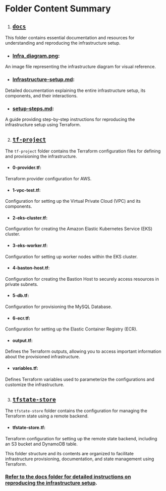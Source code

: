 # Folder Content Summary
1. ## [`docs`](https://github.com/elokac/EKS-Terraform-Project/tree/master/docs)
This folder contains essential documentation and resources for understanding and reproducing the infrastructure setup.

  - ### [Infra_diagram.png](https://github.com/elokac/EKS-Terraform-Project/blob/master/docs/Infra_diagram.png): 
  An image file representing the infrastructure diagram for visual reference.

  - ### [Infrastructure-setup.md](https://github.com/elokac/EKS-Terraform-Project/blob/master/docs/Infrastructure-setup.md): 
  Detailed documentation explaining the entire infrastructure setup, its components, and their interactions.

  - ### [setup-steps.md](https://github.com/elokac/EKS-Terraform-Project/blob/master/docs/setup-steps.md): 
  A guide providing step-by-step instructions for reproducing the infrastructure setup using Terraform.

2. ## [`tf-project`](https://github.com/elokac/EKS-Terraform-Project/tree/master/tf-project)
The `tf-project` folder contains the Terraform configuration files for defining and provisioning the infrastructure.

- #### 0-provider.tf: 
Terraform provider configuration for AWS.

- #### 1-vpc-test.tf: 
Configuration for setting up the Virtual Private Cloud (VPC) and its components.

- #### 2-eks-cluster.tf: 
Configuration for creating the Amazon Elastic Kubernetes Service (EKS) cluster.

- #### 3-eks-worker.tf: 
Configuration for setting up worker nodes within the EKS cluster.

- #### 4-baston-host.tf: 
Configuration for creating the Bastion Host to securely access resources in private subnets.

- #### 5-db.tf: 
Configuration for provisioning the MySQL Database.

- #### 6-ecr.tf: 
Configuration for setting up the Elastic Container Registry (ECR).

- #### output.tf: 
Defines the Terraform outputs, allowing you to access important information about the provisioned infrastructure.

- #### variables.tf: 
Defines Terraform variables used to parameterize the configurations and customize the infrastructure.

3. ## [`tfstate-store`](https://github.com/elokac/EKS-Terraform-Project/tree/master/tfstate-store)
The `tfstate-store` folder contains the configuration for managing the Terraform state using a remote backend.

  - #### tfstate-store.tf: 
  Terraform configuration for setting up the remote state backend, including an S3 bucket and DynamoDB table.

This folder structure and its contents are organized to facilitate infrastructure provisioning, documentation, and state management using Terraform. 
### [Refer to the docs folder for detailed instructions on reproducing the infrastructure setup](https://github.com/elokac/EKS-Terraform-Project/tree/master/docs).